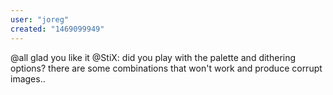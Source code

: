 ```yaml
---
user: "joreg"
created: "1469099949"
---
```


@all glad you like it
@StiX: did you play with the palette and dithering options? there are some combinations that won't work and produce corrupt images..
